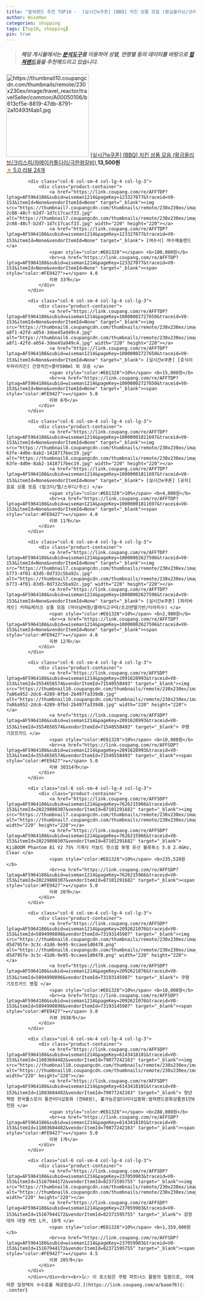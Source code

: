 ```yaml
---
title: "컬쳐랜드 추천 TOP10 -  [실시간e쿠폰] [BBQ] 치킨 상품 모음 (황금올리브/크리스피/자메이카통다리/극한왕갈비) "
author: WiseMan
categories: shopping
tags: [Top10, shopping]
pin: true
---
```


> ##### 해당 게시물에서는 [**분석도구**](https://itemscout.io/)를 이용하여 **성별**, **연령별** 등의 데이터를 바탕으로 [**컬쳐랜드**](https://link.coupang.com/a/baae76)들을 추천해드리고 있습니다.
<div class="container"><div class="row">
            <div class="col-6 col-sm-4 col-lg-4 col-lg-3">
                <div class="product-container">
                    <a href="https://link.coupang.com/re/AFFTDP?lptag=AF5964186&subid=wiseman1214&pageKey=10000001808946&traceid=V0-153&itemId=None&vendorItemId=None" target="_blank"><img src="https://thumbnail10.coupangcdn.com/thumbnails/remote/230x230ex/image/travel_reactor/travelSeller/common/A00050106/b613cf5e-8819-47db-8791-2a10493f4ab1.jpg" alt="https://thumbnail10.coupangcdn.com/thumbnails/remote/230x230ex/image/travel_reactor/travelSeller/common/A00050106/b613cf5e-8819-47db-8791-2a10493f4ab1.jpg" width="220" height="220"></a>
                    <a href="https://link.coupang.com/re/AFFTDP?lptag=AF5964186&subid=wiseman1214&pageKey=10000001808946&traceid=V0-153&itemId=None&vendorItemId=None" target="_blank"> [실시간e쿠폰] [BBQ] 치킨 상품 모음 (황금올리브/크리스피/자메이카통다리/극한왕갈비) </a>
                    <span style="color:#E61328"></span> <b>13,500원</b>
                    <br><a href="https://link.coupang.com/re/AFFTDP?lptag=AF5964186&subid=wiseman1214&pageKey=10000001808946&traceid=V0-153&itemId=None&vendorItemId=None" target="_blank"><span style="color:#FE9427">★</span> 5.0
                    리뷰 24개</a>
                </div>
            </div>
            
            <div class="col-6 col-sm-4 col-lg-4 col-lg-3">
                <div class="product-container">
                    <a href="https://link.coupang.com/re/AFFTDP?lptag=AF5964186&subid=wiseman1214&pageKey=123327077&traceid=V0-153&itemId=None&vendorItemId=None" target="_blank"><img src="https://thumbnail7.coupangcdn.com/thumbnails/remote/230x230ex/image/travel_reactor/static/booking/image/pension/ddnayo/e061c09c-2c08-48cf-b2d7-1d7c17cacf33.jpg" alt="https://thumbnail7.coupangcdn.com/thumbnails/remote/230x230ex/image/travel_reactor/static/booking/image/pension/ddnayo/e061c09c-2c08-48cf-b2d7-1d7c17cacf33.jpg" width="220" height="220"></a>
                    <a href="https://link.coupang.com/re/AFFTDP?lptag=AF5964186&subid=wiseman1214&pageKey=123327077&traceid=V0-153&itemId=None&vendorItemId=None" target="_blank"> [여수시] 여수예술랜드 </a>
                    <span style="color:#E61328"></span> <b>100,000원</b>
                    <br><a href="https://link.coupang.com/re/AFFTDP?lptag=AF5964186&subid=wiseman1214&pageKey=123327077&traceid=V0-153&itemId=None&vendorItemId=None" target="_blank"><span style="color:#FE9427">★</span> 4.0
                    리뷰 33개</a>
                </div>
            </div>
            
            <div class="col-6 col-sm-4 col-lg-4 col-lg-3">
                <div class="product-container">
                    <a href="https://link.coupang.com/re/AFFTDP?lptag=AF5964186&subid=wiseman1214&pageKey=10000002727650&traceid=V0-153&itemId=None&vendorItemId=None" target="_blank"><img src="https://thumbnail6.coupangcdn.com/thumbnails/remote/230x230ex/image/travel_reactor/travelSeller/common/A00016515/a476149d-a8f1-42fd-a054-3dee45a949c4.jpg" alt="https://thumbnail6.coupangcdn.com/thumbnails/remote/230x230ex/image/travel_reactor/travelSeller/common/A00016515/a476149d-a8f1-42fd-a054-3dee45a949c4.jpg" width="220" height="220"></a>
                    <a href="https://link.coupang.com/re/AFFTDP?lptag=AF5964186&subid=wiseman1214&pageKey=10000002727650&traceid=V0-153&itemId=None&vendorItemId=None" target="_blank"> [실시간e쿠폰] [호식이두마리치킨] 간장치킨+콜라500ml 외 모음 </a>
                    <span style="color:#E61328">10%</span> <b>15,000원</b>
                    <br><a href="https://link.coupang.com/re/AFFTDP?lptag=AF5964186&subid=wiseman1214&pageKey=10000002727650&traceid=V0-153&itemId=None&vendorItemId=None" target="_blank"><span style="color:#FE9427">★</span> 5.0
                    리뷰 8개</a>
                </div>
            </div>
            
            <div class="col-6 col-sm-4 col-lg-4 col-lg-3">
                <div class="product-container">
                    <a href="https://link.coupang.com/re/AFFTDP?lptag=AF5964186&subid=wiseman1214&pageKey=10000001811697&traceid=V0-153&itemId=None&vendorItemId=None" target="_blank"><img src="https://thumbnail8.coupangcdn.com/thumbnails/remote/230x230ex/image/travel_reactor/travelSeller/common/A00050106/4e7edf92-63fe-4d0e-8ab2-1418717bec19.jpg" alt="https://thumbnail8.coupangcdn.com/thumbnails/remote/230x230ex/image/travel_reactor/travelSeller/common/A00050106/4e7edf92-63fe-4d0e-8ab2-1418717bec19.jpg" width="220" height="220"></a>
                    <a href="https://link.coupang.com/re/AFFTDP?lptag=AF5964186&subid=wiseman1214&pageKey=10000001811697&traceid=V0-153&itemId=None&vendorItemId=None" target="_blank"> [실시간e쿠폰] [공차] 음료 상품 모음 (밀크티/펄/스무디/주스) </a>
                    <span style="color:#E61328">10%</span> <b>4,000원</b>
                    <br><a href="https://link.coupang.com/re/AFFTDP?lptag=AF5964186&subid=wiseman1214&pageKey=10000001811697&traceid=V0-153&itemId=None&vendorItemId=None" target="_blank"><span style="color:#FE9427">★</span> 4.0
                    리뷰 11개</a>
                </div>
            </div>
            
            <div class="col-6 col-sm-4 col-lg-4 col-lg-3">
                <div class="product-container">
                    <a href="https://link.coupang.com/re/AFFTDP?lptag=AF5964186&subid=wiseman1214&pageKey=10000002627596&traceid=V0-153&itemId=None&vendorItemId=None" target="_blank"><img src="https://thumbnail7.coupangcdn.com/thumbnails/remote/230x230ex/image/travel_reactor/travelSeller/common/A00050106/758b0ad1-b773-4f01-83d5-0d732c5ba92c.jpg" alt="https://thumbnail7.coupangcdn.com/thumbnails/remote/230x230ex/image/travel_reactor/travelSeller/common/A00050106/758b0ad1-b773-4f01-83d5-0d732c5ba92c.jpg" width="220" height="220"></a>
                    <a href="https://link.coupang.com/re/AFFTDP?lptag=AF5964186&subid=wiseman1214&pageKey=10000002627596&traceid=V0-153&itemId=None&vendorItemId=None" target="_blank"> [실시간e쿠폰] [파리바게뜨] 커피&케이크 상품 모음 (마이넘버원/클래식고구마/초코반딸기반/티라미수) </a>
                    <span style="color:#E61328">10%</span> <b>2,900원</b>
                    <br><a href="https://link.coupang.com/re/AFFTDP?lptag=AF5964186&subid=wiseman1214&pageKey=10000002627596&traceid=V0-153&itemId=None&vendorItemId=None" target="_blank"><span style="color:#FE9427">★</span> 4.0
                    리뷰 12개</a>
                </div>
            </div>
            
            <div class="col-6 col-sm-4 col-lg-4 col-lg-3">
                <div class="product-container">
                    <a href="https://link.coupang.com/re/AFFSDP?lptag=AF5964186&subid=wiseman1214&pageKey=2091620993&traceid=V0-153&itemId=3554656574&vendorItemId=71540558493" target="_blank"><img src="https://thumbnail10.coupangcdn.com/thumbnails/remote/230x230ex/image/retail/images/186390507139429-7a86a952-2dc6-4289-8fbd-2b497fa339d8.jpg" alt="https://thumbnail10.coupangcdn.com/thumbnails/remote/230x230ex/image/retail/images/186390507139429-7a86a952-2dc6-4289-8fbd-2b497fa339d8.jpg" width="220" height="220"></a>
                    <a href="https://link.coupang.com/re/AFFSDP?lptag=AF5964186&subid=wiseman1214&pageKey=2091620993&traceid=V0-153&itemId=3554656574&vendorItemId=71540558493" target="_blank"> 쿠팡 기프트카드 </a>
                    <span style="color:#E61328">10%</span> <b>10,000원</b>
                    <br><a href="https://link.coupang.com/re/AFFSDP?lptag=AF5964186&subid=wiseman1214&pageKey=2091620993&traceid=V0-153&itemId=3554656574&vendorItemId=71540558493" target="_blank"><span style="color:#FE9427">★</span> 5.0
                    리뷰 30314개</a>
                </div>
            </div>
            
            <div class="col-6 col-sm-4 col-lg-4 col-lg-3">
                <div class="product-container">
                    <a href="https://link.coupang.com/re/AFFSDP?lptag=AF5964186&subid=wiseman1214&pageKey=7626215966&traceid=V0-153&itemId=20229808307&vendorItemId=87101291682" target="_blank"><img src="https://thumbnail7.coupangcdn.com/thumbnails/remote/230x230ex/image/vendor_inventory/3331/d6d4d0214b72819f2c3002d2c86311c762b8e719b74c52332209e39c4571.jpg" alt="https://thumbnail7.coupangcdn.com/thumbnails/remote/230x230ex/image/vendor_inventory/3331/d6d4d0214b72819f2c3002d2c86311c762b8e719b74c52332209e39c4571.jpg" width="220" height="220"></a>
                    <a href="https://link.coupang.com/re/AFFSDP?lptag=AF5964186&subid=wiseman1214&pageKey=7626215966&traceid=V0-153&itemId=20229808307&vendorItemId=87101291682" target="_blank"> KiiBOOM Phantom 81 V2 75% 기계식 키보드 핫스왑 투명 유선 블루투스 5.0 2.4GHz, Clear </a>
                    <span style="color:#E61328">10%</span> <b>235,520원</b>
                    <br><a href="https://link.coupang.com/re/AFFSDP?lptag=AF5964186&subid=wiseman1214&pageKey=7626215966&traceid=V0-153&itemId=20229808307&vendorItemId=87101291682" target="_blank"><span style="color:#FE9427">★</span> 5.0
                    리뷰 20개</a>
                </div>
            </div>
            
            <div class="col-6 col-sm-4 col-lg-4 col-lg-3">
                <div class="product-container">
                    <a href="https://link.coupang.com/re/AFFSDP?lptag=AF5964186&subid=wiseman1214&pageKey=2092621076&traceid=V0-153&itemId=5894990896&vendorItemId=73193145987" target="_blank"><img src="https://thumbnail6.coupangcdn.com/thumbnails/remote/230x230ex/image/retail/images/1461903593270847-d5d795fe-3c3c-41d6-9e95-9ccaee1d0478.png" alt="https://thumbnail6.coupangcdn.com/thumbnails/remote/230x230ex/image/retail/images/1461903593270847-d5d795fe-3c3c-41d6-9e95-9ccaee1d0478.png" width="220" height="220"></a>
                    <a href="https://link.coupang.com/re/AFFSDP?lptag=AF5964186&subid=wiseman1214&pageKey=2092621076&traceid=V0-153&itemId=5894990896&vendorItemId=73193145987" target="_blank"> 쿠팡 기프트카드 명절 </a>
                    <span style="color:#E61328">10%</span> <b>10,000원</b>
                    <br><a href="https://link.coupang.com/re/AFFSDP?lptag=AF5964186&subid=wiseman1214&pageKey=2092621076&traceid=V0-153&itemId=5894990896&vendorItemId=73193145987" target="_blank"><span style="color:#FE9427">★</span> 5.0
                    리뷰 3938개</a>
                </div>
            </div>
            
            <div class="col-6 col-sm-4 col-lg-4 col-lg-3">
                <div class="product-container">
                    <a href="https://link.coupang.com/re/AFFSDP?lptag=AF5964186&subid=wiseman1214&pageKey=6143418101&traceid=V0-153&itemId=11803684482&vendorItemId=79077242163" target="_blank"><img src="https://thumbnail10.coupangcdn.com/thumbnails/remote/230x230ex/image/vendor_inventory/9099/b707df3099b2e08a59c9e1bbd5e3bd1d2dc36ba5d50df4b2ef1a910e40fd.jpg" alt="https://thumbnail10.coupangcdn.com/thumbnails/remote/230x230ex/image/vendor_inventory/9099/b707df3099b2e08a59c9e1bbd5e3bd1d2dc36ba5d50df4b2ef1a910e40fd.jpg" width="220" height="220"></a>
                    <a href="https://link.coupang.com/re/AFFSDP?lptag=AF5964186&subid=wiseman1214&pageKey=6143418101&traceid=V0-153&itemId=11803684482&vendorItemId=79077242163" target="_blank"> 청년책방 한국톨스토이 통큰리더십동화 (전60권), 불가능은없다리더십동화:컬쳐랜드문화상품권1만6천원 </a>
                    <span style="color:#E61328"></span> <b>288,000원</b>
                    <br><a href="https://link.coupang.com/re/AFFSDP?lptag=AF5964186&subid=wiseman1214&pageKey=6143418101&traceid=V0-153&itemId=11803684482&vendorItemId=79077242163" target="_blank"><span style="color:#FE9427">★</span> 5.0
                    리뷰 1개</a>
                </div>
            </div>
            
            <div class="col-6 col-sm-4 col-lg-4 col-lg-3">
                <div class="product-container">
                    <a href="https://link.coupang.com/re/AFFSDP?lptag=AF5964186&subid=wiseman1214&pageKey=237059903&traceid=V0-153&itemId=15167944172&vendorItemId=82371595755" target="_blank"><img src="https://thumbnail6.coupangcdn.com/thumbnails/remote/230x230ex/image/vendor_inventory/30e1/ef0dbe9f3571540726cef602b20f1e06f7f42d5a075f071a94837518a760.JPG" alt="https://thumbnail6.coupangcdn.com/thumbnails/remote/230x230ex/image/vendor_inventory/30e1/ef0dbe9f3571540726cef602b20f1e06f7f42d5a075f071a94837518a760.JPG" width="220" height="220"></a>
                    <a href="https://link.coupang.com/re/AFFSDP?lptag=AF5964186&subid=wiseman1214&pageKey=237059903&traceid=V0-153&itemId=15167944172&vendorItemId=82371595755" target="_blank"> 검정대차 대형 카트 L카, 10개 </a>
                    <span style="color:#E61328">10%</span> <b>1,359,600원</b>
                    <br><a href="https://link.coupang.com/re/AFFSDP?lptag=AF5964186&subid=wiseman1214&pageKey=237059903&traceid=V0-153&itemId=15167944172&vendorItemId=82371595755" target="_blank"><span style="color:#FE9427">★</span> 4.5
                    리뷰 205개</a>
                </div>
            </div>
            </div></div><br><br>[👉 이 포스팅은 쿠팡 파트너스 활동의 일환으로, 이에 따른 일정액의 수수료를 제공받습니다.](https://link.coupang.com/a/baae76){: .center}